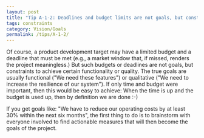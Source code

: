 ```yaml
---
layout: post
title: "Tip A-1-2: Deadlines and budget limits are not goals, but constraints."
tags: constraints
category: Vision/Goals
permalink: /tips/A-1-2/
---
```

Of course, a product development target may have a limited budget and a deadline that must be met (e.g., a market window that, if missed, renders the project meaningless.) But such budgets or deadlines are not goals, but constraints to achieve certain functionality or quality. The true goals are usually functional ("We need these features") or qualitative ("We need to increase the resilience of our system"). If only time and budget were important, then this would be easy to achieve: When the time is up and the budget is used up, then by definition we are done :-)

If you get goals like: "We have to reduce our operating costs by at least 30% within the next six months", the first thing to do is to brainstorm with everyone involved to find actionable measures that will then become the goals of the project.
